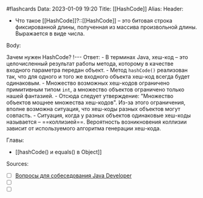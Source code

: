 #flashcards
Data: 2023-01-09 19:20
Title: [[HashCode]]
Alias:
Header:

- Что такое [[HashCode]]?::[[HashCode]] – это битовая строка фиксированной длины, полученная из массива произвольной длины. Выражается в виде числа. 
<!--SR:!2023-02-05,1,130-->


Body:

Зачем нужен HashCode?
!---
Ответ:
	- В терминах Java, хеш-код – это целочисленный результат работы метода, которому в качестве входного параметра передан объект.
	- Метод `hashCode()` реализован так, что для одного и того же входного объекта хеш-код всегда будет одинаковым. 
	- Множество возможных хеш-кодов ограничено примитивным типом `int`, а множество объектов ограничено только нашей фантазией.
	- Отсюда следует утверждение: "Множество объектов мощнее множества хеш-кодов". Из-за этого ограничения, вполне возможна ситуация, что хеш-коды разных объектов могут совпасть.
	- Ситуация, когда у разных объектов одинаковые хеш-коды называется – ==коллизией==. Вероятность возникновения коллизии зависит от используемого алгоритма генерации хеш-кода.
<!--SR:!2023-02-05,1,130-->




Главы:
- [[hashCode() и equals() в Object]]


Sources:
- [ ] [Вопросы для собеседования Java Developer](https://github.com/enhorse/java-interview/blob/master/README.md#%D0%9E%D0%9E%D0%9F)
- [ ] []()
- [ ] []()
